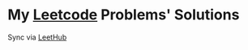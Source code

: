 # My [Leetcode](https://leetcode.com) Problems' Solutions

Sync via [LeetHub](https://github.com/QasimWani/LeetHub)
